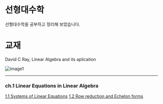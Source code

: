 # 선형대수학
선형대수학을 공부하고 정리해 보았습니다.

# 교재
David C Ray, Linear Algebra and its aplication

![image1](https://user-images.githubusercontent.com/75726938/105344846-d3642380-5c26-11eb-8cca-30c8a328cf7d.JPG)


---

### ch.1 Linear Equations in Linear Algebra
[1.1 Systems of Linear Equations](https://deep-learning-study.tistory.com/294)
[1.2 Row reduction and Echelon forms](https://deep-learning-study.tistory.com/295)
